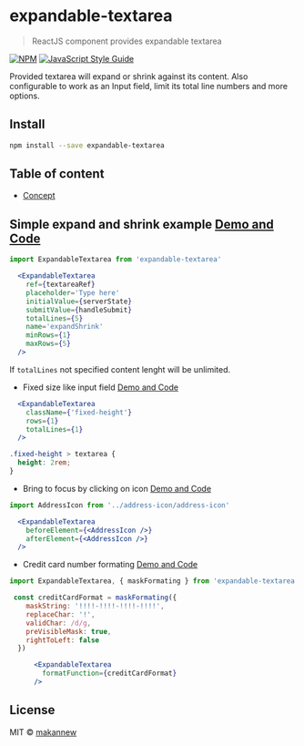 # expandable-textarea




> ReactJS component provides expandable textarea

[![NPM](https://img.shields.io/npm/v/expandable-textarea.svg)](https://www.npmjs.com/package/expandable-textarea) [![JavaScript Style Guide](https://img.shields.io/badge/code_style-standard-brightgreen.svg)](https://standardjs.com)

Provided textarea will expand or shrink against its content. Also configurable to work as an Input field, limit its total line numbers and more options.

## Install

```bash
npm install --save expandable-textarea
```
## Table of content
- [Concept](https://github.com/makannew/Composer/blob/master/README.md#concept)


## Simple expand and shrink example [Demo and Code](https://makannew.github.io/expandable-textarea/#/)
```jsx
import ExpandableTextarea from 'expandable-textarea'
```
```jsx
  <ExpandableTextarea
    ref={textareaRef}
    placeholder='Type here'
    initialValue={serverState}
    submitValue={handleSubmit}
    totalLines={5}
    name='expandShrink'
    minRows={1}
    maxRows={5}
  />
```
If `totalLines` not specified content lenght will be unlimited.

- Fixed size like input field [Demo and Code](https://makannew.github.io/expandable-textarea/#/input-like-field)
```jsx
  <ExpandableTextarea
    className={'fixed-height'}
    rows={1}
    totalLines={1}
  />
```
```css
.fixed-height > textarea {
  height: 2rem;
}
```
- Bring to focus by clicking on icon [Demo and Code](https://makannew.github.io/expandable-textarea/#/focus-by-icon)
```jsx
import AddressIcon from '../address-icon/address-icon'
```
```jsx
  <ExpandableTextarea
    beforeElement={<AddressIcon />}
    afterElement={<AddressIcon />}
  />
```

- Credit card number formating [Demo and Code](https://makannew.github.io/expandable-textarea/#/credit-card-format)
```jsx
import ExpandableTextarea, { maskFormating } from 'expandable-textarea'
```
```jsx
 const creditCardFormat = maskFormating({
    maskString: '!!!!-!!!!-!!!!-!!!!',
    replaceChar: '!',
    validChar: /d/g,
    preVisibleMask: true,
    rightToLeft: false
  })
```
```jsx
      <ExpandableTextarea
        formatFunction={creditCardFormat}
      />
```

## License

MIT © [makannew](https://github.com/makannew)
